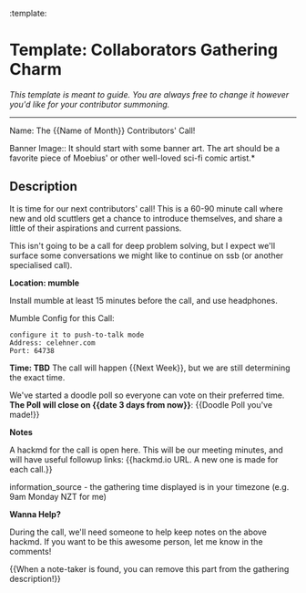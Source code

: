 :template:

# Template: Collaborators Gathering Charm


_This template is meant to guide.  You are always free to change it however you'd like for your contributor summoning._

----

Name:
The {{Name of Month}} Contributors' Call!

Banner Image::
It should start with some banner art.  The art should be a favorite piece of Moebius' or other well-loved sci-fi comic artist.*

## Description

It is time for our next contributors' call!  This is a 60-90 minute call where new and old scuttlers get a chance to introduce themselves, and share a little of their aspirations and current passions.

This isn't going to be a call for deep problem solving, but I expect we'll surface some conversations we might like to continue on ssb (or another specialised call).

**Location: mumble**

Install mumble at least 15 minutes before the call, and use headphones.

Mumble Config for this Call:

```
configure it to push-to-talk mode
Address: celehner.com
Port: 64738
```
**Time: TBD**
The call will happen {{Next Week}}, but we are still determining the exact time.

We've started a doodle poll so everyone can vote on their preferred time.  **The Poll will close on {{date 3 days from now}}**:
{{Doodle Poll you've made!}}

**Notes**

A hackmd for the call is open here.  This will be our meeting minutes, and will have useful followup links:
{{hackmd.io URL.  A new one is made for each call.}}

information_source - the gathering time displayed is in your timezone (e.g. 9am Monday NZT for me)

**Wanna Help?**

During the call, we'll need someone to help keep notes on the above hackmd.  If you want to be this awesome person, let me know in the comments!

{{When a note-taker is found, you can remove this part from the gathering description!}}

